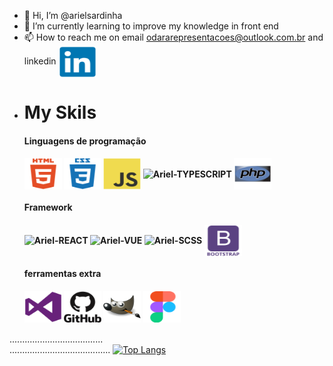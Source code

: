 - 👋 Hi, I’m @arielsardinha
- 🌱 I’m currently learning to improve my knowledge in front end
- 📫 How to reach me on email odararepresentacoes@outlook.com.br and linkedin <a href="https://www.linkedin.com/in/ariel-sardinha-08a6401b9/" target="_blank"> <img alt="Ariel-Linkedin" align="center" height="50" width="60" style="max-width:100%;" src="https://raw.githubusercontent.com/devicons/devicon/master/icons/linkedin/linkedin-original.svg"> </a>
- <h1>My Skils
   <h4>Linguagens de programação<h4>
   <img alt="Ariel-HTML" align="center" height="50" width="60" style="max-width:100%;" src="https://raw.githubusercontent.com/devicons/devicon/master/icons/html5/html5-plain-wordmark.svg">       
   <img alt="Ariel-Css" align="center" height="50" width="60" style="max-width:100%;"  src="https://raw.githubusercontent.com/devicons/devicon/master/icons/css3/css3-plain-wordmark.svg">    
   <img alt="Ariel-JavaScript" align="center" height="50" width="60" style="max-width:100%;"  src="https://raw.githubusercontent.com/devicons/devicon/master/icons/javascript/javascript-original.svg">
   <img alt="Ariel-TYPESCRIPT" align="center" height="50" width="60" style="max-width:100%;" src="https://cdn.jsdelivr.net/gh/devicons/devicon/icons/typescript/typescript-original.svg">
   <img alt="Ariel-PHP" align="center" height="50" width="60" style="max-width:100%;"  src="https://raw.githubusercontent.com/devicons/devicon/master/icons/php/php-original.svg" style="width:50px;">
   <br>
    <h4>Framework<h4>
   <img alt="Ariel-REACT" align="center" height="50" width="60" style="max-width:100%;" src="https://cdn.jsdelivr.net/gh/devicons/devicon/icons/react/react-original-wordmark.svg">
   <img alt="Ariel-VUE" align="center" height="50" width="60" style="max-width:100%;" src="https://cdn.jsdelivr.net/gh/devicons/devicon/icons/vuejs/vuejs-original-wordmark.svg">
   <img alt="Ariel-SCSS" align="center" height="50" width="60" style="max-width:100%;" src="https://cdn.jsdelivr.net/gh/devicons/devicon/icons/sass/sass-original.svg">
   <img alt="Ariel-Bootstrap" align="center" height="50" width="60" style="max-width:100%;"  src="https://raw.githubusercontent.com/devicons/devicon/master/icons/bootstrap/bootstrap-plain-wordmark.svg">
   <br>
   <h4>ferramentas extra<h4>
   <img alt="Ariel-VS-Code" align="center" height="50" width="60" style="max-width:100%;"  src="https://raw.githubusercontent.com/devicons/devicon/master/icons/visualstudio/visualstudio-plain.svg">        
   <img alt="Ariel-GitHub" align="center" height="50" width="60" style="max-width:100%;"  src="https://raw.githubusercontent.com/devicons/devicon/master/icons/github/github-original-wordmark.svg">
   <img alt="Ariel-GIMP" align="center" height="50" width="60" style="max-width:100%;"  src="https://raw.githubusercontent.com/devicons/devicon/master/icons/gimp/gimp-original.svg">
   <img alt="Ariel-Figma" align="center" height="50" width="60" style="max-width:100%;"  src="https://raw.githubusercontent.com/devicons/devicon/master/icons/figma/figma-original.svg">
.....................................<br>........................................
[![Top Langs](https://github-readme-stats.vercel.app/api/top-langs/?username=arielsardinha)](https://github.com/arielsardinha/github-readme-stats)
   

